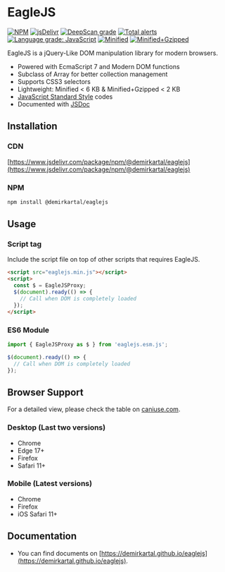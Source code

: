 # EagleJS

[![NPM](https://badgen.net/npm/v/@demirkartal/eaglejs)](https://www.npmjs.com/package/@demirkartal/eaglejs)
[![jsDelivr](https://data.jsdelivr.com/v1/package/npm/@demirkartal/eaglejs/badge?style=rounded)](https://www.jsdelivr.com/package/npm/@demirkartal/eaglejs)
[![DeepScan grade](https://deepscan.io/api/teams/12532/projects/16494/branches/356366/badge/grade.svg)](https://deepscan.io/dashboard#view=project&tid=12532&pid=16494&bid=356366)
[![Total alerts](https://img.shields.io/lgtm/alerts/g/demirkartal/eaglejs.svg?logo=lgtm&logoWidth=18)](https://lgtm.com/projects/g/demirkartal/eaglejs/alerts/)
[![Language grade: JavaScript](https://img.shields.io/lgtm/grade/javascript/g/demirkartal/eaglejs.svg?logo=lgtm&logoWidth=18)](https://lgtm.com/projects/g/demirkartal/eaglejs/context:javascript)
[![Minified](https://badgen.net/bundlephobia/min/@demirkartal/eaglejs)](https://bundlephobia.com/result?p=@demirkartal/eaglejs)
[![Minified+Gzipped](https://badgen.net/bundlephobia/minzip/@demirkartal/eaglejs)](https://bundlephobia.com/result?p=@demirkartal/eaglejs)

EagleJS is a jQuery-Like DOM manipulation library for modern browsers.

- Powered with EcmaScript 7 and Modern DOM functions
- Subclass of Array for better collection management
- Supports CSS3 selectors
- Lightweight: Minified < 6 KB & Minified+Gzipped < 2 KB
- [JavaScript Standard Style](https://standardjs.com "JavaScript Standard Style") codes
- Documented with [JSDoc](https://jsdoc.app "JSDoc")

## Installation

### CDN

[https://www.jsdelivr.com/package/npm/@demirkartal/eaglejs](https://www.jsdelivr.com/package/npm/@demirkartal/eaglejs)

### NPM

```sh
npm install @demirkartal/eaglejs
```

## Usage

### Script tag

Include the script file on top of other scripts that requires EagleJS.

```html
<script src="eaglejs.min.js"></script>
<script>
  const $ = EagleJSProxy;
  $(document).ready(() => {
    // Call when DOM is completely loaded
  });
</script>
```

### ES6 Module

```js
import { EagleJSProxy as $ } from 'eaglejs.esm.js';

$(document).ready(() => {
  // Call when DOM is completely loaded
});
```

## Browser Support

For a detailed view, please check the table on [caniuse.com](https://caniuse.com/mdn-api_element_closest,mdn-api_element_matches,dom-manip-convenience,es6,es6-module,array-includes).

### Desktop (Last two versions)

- Chrome
- Edge 17+
- Firefox
- Safari 11+

### Mobile (Latest versions)

- Chrome
- Firefox
- iOS Safari 11+

## Documentation

- You can find documents on [https://demirkartal.github.io/eaglejs](https://demirkartal.github.io/eaglejs).
